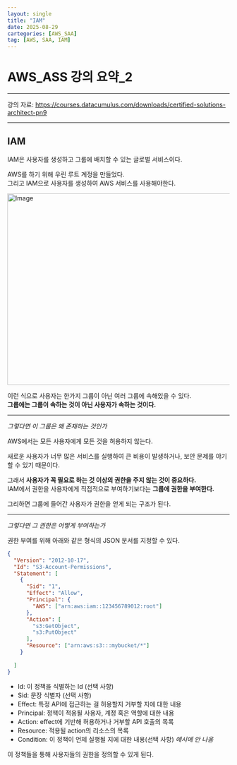 ```yaml
---
layout: single
title: "IAM"
date: 2025-08-29
cartegories: [AWS_SAA]
tag: [AWS, SAA, IAM]
---
```

AWS_ASS 강의 요약_2
===
- - -
강의 자료: <https://courses.datacumulus.com/downloads/certified-solutions-architect-pn9>
- - -

## IAM   

IAM은 사용자를 생성하고 그룹에 배치할 수 있는 글로벌 서비스이다.   

AWS를 하기 위해 우린 루트 계정을 만들었다.      
그리고 IAM으로 사용자를 생성하여 AWS 서비스를 사용해야한다.   

<img width="940" height="434" alt="Image" src="https://github.com/user-attachments/assets/f30f777a-e604-4c2f-90d5-3588befe669a" />   

이런 식으로 사용자는 한가지 그룹이 아닌 여러 그룹에 속해있을 수 있다.   
**그룹에는 그룹이 속하는 것이 아닌 사용자가 속하는 것이다.**   
- - -
*그렇다면 이 그룹은 왜 존재하는 것인가*

AWS에서는 모든 사용자에게 모든 것을 허용하지 않는다.  

새로운 사용자가 너무 많은 서비스를 실행하여 큰 비용이 발생하거나, 보안 문제를 야기할 수 있기 때문이다.   

그래서 **사용자가 꼭 필요로 하는 것 이상의 권한을 주지 않는 것이 중요하다.**   
IAM에서 권한을 사용자에게 직접적으로 부여하기보다는 **그룹에 권한을 부여한다.**  

그리하면 그룹에 들어간 사용자가 권한을 얻게 되는 구조가 된다.  

- - -
*그렇다면 그 권한은 어떻게 부여하는가*    

권한 부여를 위해 아래와 같은 형식의 JSON 문서를 지정할 수 있다.    

```json
{
  "Version": "2012-10-17",
  "Id": "S3-Account-Permissions",
  "Statement": [
    {
      "Sid": "1",
      "Effect": "Allow",
      "Principal": {
        "AWS": ["arn:aws:iam::123456789012:root"]
      },
      "Action": [
        "s3:GetObject",
        "s3:PutObject"
      ], 
      "Resource": ["arn:aws:s3:::mybucket/*"] 
    }
   
  ]
}
```
* Id: 이 정책을 식별하는 Id (선택 사항)
* Sid: 문장 식별자 (선택 사항)
* Effect: 특정 API에 접근하는 걸 허용할지 거부할 지에 대한 내용
* Principal: 정책이 적용될 사용자, 계정 혹은 역할에 대한 내용
* Action: effect에 기반해 허용하거나 거부할 API 호출의 목록
* Resource: 적용될 action의 리소스의 목록
* Condition: 이 정책이 언제 실행될 지에 대한 내용(선택 사항) *예시에 안 나옴* 

이 정책들을 통해 사용자들의 권한을 정의할 수 있게 된다.
